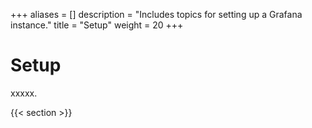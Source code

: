 +++
aliases = []
description = "Includes topics for setting up a Grafana instance."
title = "Setup"
weight = 20
+++

# Setup

xxxxx.

{{< section >}}
